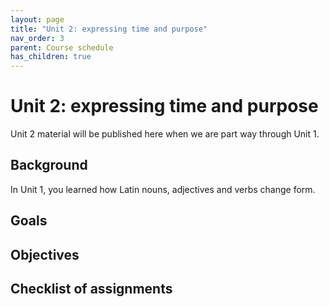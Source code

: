 ```yaml
---
layout: page
title: "Unit 2: expressing time and purpose"
nav_order: 3
parent: Course schedule
has_children: true
---
```


# Unit 2: expressing time and purpose

Unit 2 material will be published here when we are part way through Unit 1.

## Background

In Unit 1, you learned how Latin nouns, adjectives and verbs change form.  


## Goals


## Objectives


## Checklist of assignments
